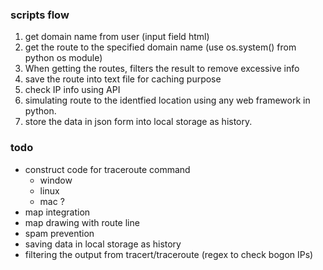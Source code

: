 ### scripts flow
 1. get domain name from user (input field html)
 2. get the route to the specified domain name (use os.system() from python os module)
 3. When getting the routes, filters the result to remove excessive info
 4. save the route into text file for caching purpose
 5. check IP info using API 
 6. simulating route to the identfied location using any web framework in python.
 7. store the data in json form into local storage as history.


### todo

- construct code for traceroute command
    - window
    - linux
    - mac ?
- map integration
- map drawing with route line
- spam prevention
- saving data in local storage as history
- filtering the output from tracert/traceroute (regex to check bogon IPs)


